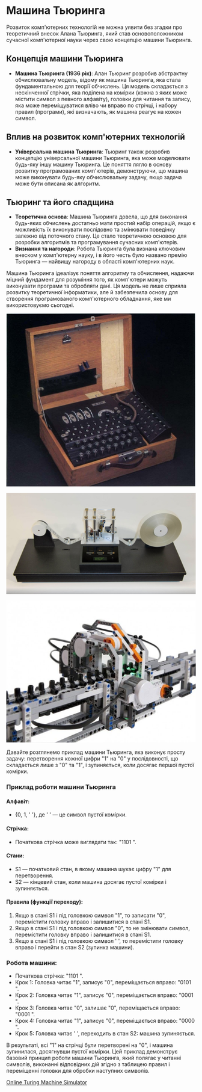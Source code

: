 # Машина Тьюринга

Розвиток комп'ютерних технологій не можна уявити без згадки про теоретичний внесок Алана Тьюринга, який став основоположником сучасної комп'ютерної науки через свою концепцію машини Тьюринга.

## Концепція машини Тьюринга

- **Машина Тьюринга (1936 рік)**: Алан Тьюринг розробив абстрактну обчислювальну модель, відому як машина Тьюринга, яка стала фундаментальною для теорії обчислень. Ця модель складається з нескінченної стрічки, яка поділена на комірки (кожна з яких може містити символ з певного алфавіту), головки для читання та запису, яка може переміщуватися вліво чи вправо по стрічці, і набору правил (програми), які визначають, як машина реагує на кожен символ.

## Вплив на розвиток комп'ютерних технологій

- **Універсальна машина Тьюринга**: Тьюринг також розробив концепцію універсальної машини Тьюринга, яка може моделювати будь-яку іншу машину Тьюринга. Це поняття лягло в основу розвитку програмованих комп'ютерів, демонструючи, що машина може виконувати будь-яку обчислювальну задачу, якщо задача може бути описана як алгоритм.

## Тьюринг та його спадщина

- **Теоретична основа**: Машина Тьюринга довела, що для виконання будь-яких обчислень достатньо мати простий набір операцій, якщо є можливість їх виконувати послідовно та змінювати поведінку залежно від поточного стану. Це стало теоретичною основою для розробки алгоритмів та програмування сучасних комп'ютерів.
- **Визнання та нагороди**: Робота Тьюринга була визнана ключовим внеском у комп'ютерну науку, і в його честь було названо премію Тьюринга — найвищу нагороду в області комп'ютерних наук.

Машина Тьюринга ідеалізує поняття алгоритму та обчислення, надаючи міцний фундамент для розуміння того, як комп'ютери можуть виконувати програми та обробляти дані. Ця модель не лише сприяла розвитку теоретичної інформатики, але й забезпечила основу для створення програмованого комп'ютерного обладнання, яке ми використовуємо сьогодні.

![тьюринг_1](./img/тьюринг_1.jpg)

![тьюринг_2](./img/тьюринг_2.jpg)

![тьюринг_3](./img/тьюринг_3.jpg)



Давайте розглянемо приклад машини Тьюринга, яка виконує просту задачу: перетворення кожної цифри "1" на "0" у послідовності, що складається лише з "0" та "1", і зупиняється, коли досягає першої пустої комірки.

### Приклад роботи машини Тьюринга

#### Алфавіт:

- {0, 1, ' '}, де ' ' — це символ пустої комірки.

#### Стрічка:

- Початкова стрічка може виглядати так: "1101 ".

#### Стани:

- S1 — початковий стан, в якому машина шукає цифру "1" для перетворення.
- S2 — кінцевий стан, коли машина досягає пустої комірки і зупиняється.

#### Правила (функції переходу):

1. Якщо в стані S1 і під головкою символ "1", то записати "0", перемістити головку вправо і залишитися в стані S1.
2. Якщо в стані S1 і під головкою символ "0", то не змінювати символ, перемістити головку вправо і залишитися в стані S1.
3. Якщо в стані S1 і під головкою символ ' ', то перемістити головку вправо і перейти в стан S2 (зупинка машини).

### Робота машини:

- Початкова стрічка: "1101 ".
- Крок 1: Головка читає "1", записує "0", переміщається вправо: "0101 ".
- Крок 2: Головка читає "1", записує "0", переміщається вправо: "0001 ".
- Крок 3: Головка читає "0", залишає "0", переміщається вправо: "0001 ".
- Крок 4: Головка читає "1", записує "0", переміщається вправо: "0000 ".
- Крок 5: Головка читає ' ', переходить в стан S2: машина зупиняється.

В результаті, всі "1" на стрічці були перетворені на "0", і машина зупинилася, досягнувши пустої комірки. Цей приклад демонструє базовий принцип роботи машини Тьюринга, який полягає у читанні символів, виконанні відповідних дій згідно з таблицею правил і переміщенні головки для обробки наступних символів.



[Online Turing Machine Simulator](https://turingmachinesimulator.com/)